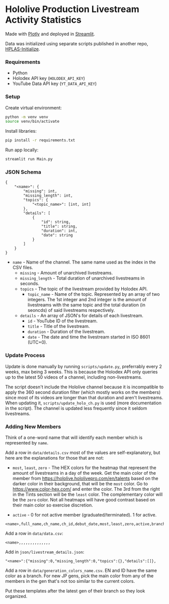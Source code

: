 # Hololive Production Livestream Activity Statistics

Made with [Plotly](https://plotly.com/) and deployed in [Streamlit](https://streamlit.io/).

Data was initialized using separate scripts published in another repo, [HPLAS-Initialize](https://github.com/risbi0/HPLAS-Initialize).

### Requirements

- Python
- Holodex API key (`HOLODEX_API_KEY`)
- YouTube Data API key (`YT_DATA_API_KEY`)

### Setup

Create virtual environment:
```bash
python -m venv venv
source venv/bin/activate
```

Install libraries:
```bash
pip install -r requirements.txt
```

Run app locally:
```bash
streamlit run Main.py
```

### JSON Schema

```
{
    "<name>": {
        "missing": int,
        "missing_length": int,
        "topics": {
            "<topic_name>": [int, int]
        },
        "details": [
            {
                "id": string,
                "title": string,
                "duration": int,
                "date": string
            }
        ]
    }
}
```

- `name` - Name of the channel. The same name used as the index in the CSV files.
    - `missing` - Amount of unarchived livestreams.
    - `missing_length` - Total duration of unarchived livestreams in seconds.
    - `topics` - The topic of the livestream provided by Holodex API.
        - `topic_name` - Name of the topic. Represented by an array of two integers. The 1st integer and 2nd integer is the amount of livestreams with the same topic and the total duration (in seoncds) of said livestreams respectively.
    - `details` - An array of JSON's for details of each livestream.
        - `id` - YouTube ID of the livestream.
        - `title` - Title of the livestream.
        - `duration` - Duration of the livestream.
        - `date` - The date and time the livestream started in ISO 8601 (UTC+0).

### Update Process

Update is done manually by running `scripts/update.py`, preferrably every 2 weeks, max being 3 weeks. This is because the Holodex API only queries up to the latest 50 videos of a channel, including non-livestreams.

The script doesn't include the Hololive channel because it is incompatible to apply the 360 second duration filter (which mostly works on the members) since most of its videos are longer than that duration and aren't livestreams. When updating it, `scripts/update_holo_ch.py` is used (more documentation in the script). The channel is updated less frequently since it seldom livestreams.

### Adding New Members

Think of a one-word name that will identify each member which is represented by `name`.

Add a row in `data/details.csv` most of the values are self-explanatory, but here are the explanations for those that are not:

- `most`, `least`, `zero` - The HEX colors for the heatmap that represent the amount of livestreams in a day of the week. Get the main color of the member from https://hololive.hololivepro.com/en/talents based on the darker color in their background, that will be the `most` color. Go to https://www.color-hex.com/ and enter the color. The 3rd from the right in the Tints section will be the `least` color. The complementary color will be the `zero` color. Not all heatmaps will have good contrast based on their main color so exercise discretion.

- `active` - 0 for not active member (graduated/terminated). 1 for active.

```
<name>,full_name,ch_name,ch_id,debut_date,most,least,zero,active,branch,gen_name
```

Add a row in `data/data.csv`:
```
<name>,,,,,,,,,,,,,,
```

Add in `json/livestream_details.json`:
```
"<name>":{"missing":0,"missing_length":0,"topics":{},"details":[]},
```

Add a row in `data/generation_colors_name.csv`. EN and ID have the same color as a branch. For new JP gens, pick the main color from any of the members in the gen that's not too similar to the current colors.

Put these templates after the latest gen of their branch so they look organized.
